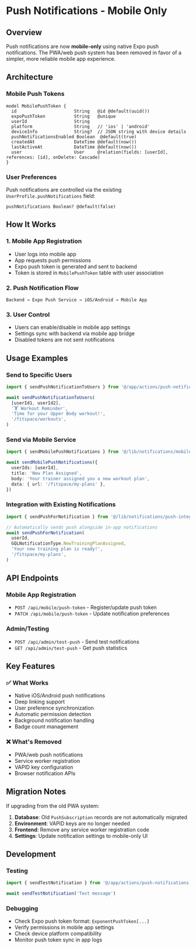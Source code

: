 # Push Notifications - Mobile Only

## Overview

Push notifications are now **mobile-only** using native Expo push notifications. The PWA/web push system has been removed in favor of a simpler, more reliable mobile app experience.

## Architecture

### Mobile Push Tokens

```prisma
model MobilePushToken {
  id                      String   @id @default(uuid())
  expoPushToken           String   @unique
  userId                  String
  platform                String   // 'ios' | 'android'
  deviceInfo              String?  // JSON string with device details
  pushNotificationsEnabled Boolean  @default(true)
  createdAt               DateTime @default(now())
  lastActiveAt            DateTime @default(now())
  user                    User     @relation(fields: [userId], references: [id], onDelete: Cascade)
}
```

### User Preferences

Push notifications are controlled via the existing `UserProfile.pushNotifications` field:

```prisma
pushNotifications Boolean? @default(false)
```

## How It Works

### 1. Mobile App Registration

- User logs into mobile app
- App requests push permissions
- Expo push token is generated and sent to backend
- Token is stored in `MobilePushToken` table with user association

### 2. Push Notification Flow

```
Backend → Expo Push Service → iOS/Android → Mobile App
```

### 3. User Control

- Users can enable/disable in mobile app settings
- Settings sync with backend via mobile app bridge
- Disabled tokens are not sent notifications

## Usage Examples

### Send to Specific Users

```typescript
import { sendPushNotificationToUsers } from '@/app/actions/push-notifications'

await sendPushNotificationToUsers(
  [userId1, userId2],
  '🏋️ Workout Reminder',
  'Time for your Upper Body workout!',
  '/fitspace/workouts',
)
```

### Send via Mobile Service

```typescript
import { sendMobilePushNotifications } from '@/lib/notifications/mobile-push-service'

await sendMobilePushNotifications({
  userIds: [userId],
  title: 'New Plan Assigned',
  body: 'Your trainer assigned you a new workout plan',
  data: { url: '/fitspace/my-plans' },
})
```

### Integration with Existing Notifications

```typescript
import { sendPushForNotification } from '@/lib/notifications/push-integration'

// Automatically sends push alongside in-app notifications
await sendPushForNotification(
  userId,
  GQLNotificationType.NewTrainingPlanAssigned,
  'Your new training plan is ready!',
  '/fitspace/my-plans',
)
```

## API Endpoints

### Mobile App Registration

- `POST /api/mobile/push-token` - Register/update push token
- `PATCH /api/mobile/push-token` - Update notification preferences

### Admin/Testing

- `POST /api/admin/test-push` - Send test notifications
- `GET /api/admin/test-push` - Get push statistics

## Key Features

### ✅ What Works

- Native iOS/Android push notifications
- Deep linking support
- User preference synchronization
- Automatic permission detection
- Background notification handling
- Badge count management

### ❌ What's Removed

- PWA/web push notifications
- Service worker registration
- VAPID key configuration
- Browser notification APIs

## Migration Notes

If upgrading from the old PWA system:

1. **Database**: Old `PushSubscription` records are not automatically migrated
2. **Environment**: VAPID keys are no longer needed
3. **Frontend**: Remove any service worker registration code
4. **Settings**: Update notification settings to mobile-only UI

## Development

### Testing

```typescript
import { sendTestNotification } from '@/app/actions/push-notifications'

await sendTestNotification('Test message')
```

### Debugging

- Check Expo push token format: `ExponentPushToken[...]`
- Verify permissions in mobile app settings
- Check device platform compatibility
- Monitor push token sync in app logs
